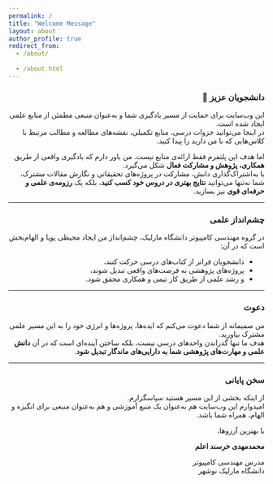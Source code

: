 ```yaml
---
permalink: /
title: "Welcome Message"
layout: about
author_profile: true
redirect_from: 
  - /about/
  
  - /about.html
---
```


<div dir="rtl" align="right">

### دانشجویان عزیز 🌱  

این وب‌سایت برای حمایت از مسیر یادگیری شما و به‌عنوان منبعی مطمئن از منابع علمی ایجاد شده است.  
در اینجا می‌توانید جزوات درسی، منابع تکمیلی، نقشه‌های مطالعه و مطالب مرتبط با کلاس‌هایی که با من دارید را پیدا کنید.  

اما هدف این پلتفرم فقط ارائه‌ی منابع نیست. من باور دارم که یادگیری واقعی از طریق **همکاری، پژوهش و مشارکت فعال** شکل می‌گیرد.  
با به‌اشتراک‌گذاری دانش، مشارکت در پروژه‌های تحقیقاتی و نگارش مقالات مشترک، شما نه‌تنها می‌توانید **نتایج بهتری در دروس خود کسب کنید**، بلکه یک **رزومه‌ی علمی و حرفه‌ای قوی** نیز بسازید.  

---

### چشم‌انداز علمی  
در گروه مهندسی کامپیوتر دانشگاه مارلیک، چشم‌انداز من ایجاد محیطی پویا و الهام‌بخش است که در آن:  
- دانشجویان فراتر از کتاب‌های درسی حرکت کنند،  
- پروژه‌های پژوهشی به فرصت‌های واقعی تبدیل شوند،  
- و رشد علمی از طریق کار تیمی و همکاری محقق شود.  

---

### دعوت  
من صمیمانه از شما دعوت می‌کنم که ایده‌ها، پروژه‌ها و انرژی خود را به این مسیر علمی مشترک بیاورید.  
هدف ما تنها گذراندن واحدهای درسی نیست، بلکه ساختن آینده‌ای است که در آن **دانش علمی و مهارت‌های پژوهشی شما به دارایی‌های ماندگار تبدیل شود**.  

---

### سخن پایانی  
از اینکه بخشی از این مسیر هستید سپاسگزارم.  
امیدوارم این وب‌سایت هم به‌عنوان یک منبع آموزشی و هم به‌عنوان منبعی برای انگیزه و الهام، همراه شما باشد.  

با بهترین آرزوها،  

**محمدمهدی خرسند اعلم**  

مدرس مهندسی کامپیوتر  
دانشگاه مارلیک نوشهر  

</div>
